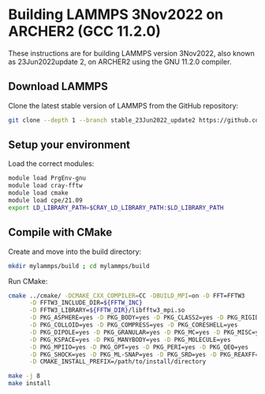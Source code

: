Building LAMMPS 3Nov2022 on ARCHER2 (GCC 11.2.0)
================================================

These instructions are for building LAMMPS version 3Nov2022, also known as 23Jun2022update 2, on ARCHER2 using the GNU 11.2.0 compiler.

Download LAMMPS
---------------

Clone the latest stable version of LAMMPS from the GitHub repository:

```bash
git clone --depth 1 --branch stable_23Jun2022_update2 https://github.com/lammps/lammps.git mylammps
```

Setup your environment
----------------------

Load the correct modules:

```bash
module load PrgEnv-gnu
module load cray-fftw
module load cmake
module load cpe/21.09
export LD_LIBRARY_PATH=$CRAY_LD_LIBRARY_PATH:$LD_LIBRARY_PATH
```

Compile with CMake
------------------
Create and move into the build directory:

```bash
mkdir mylammps/build ; cd mylammps/build
```

Run CMake:

```bash
cmake ../cmake/ -DCMAKE_CXX_COMPILER=CC -DBUILD_MPI=on -D FFT=FFTW3         \
      -D FFTW3_INCLUDE_DIR=${FFTW_INC}                                      \
      -D FFTW3_LIBRARY=${FFTW_DIR}/libfftw3_mpi.so                          \
      -D PKG_ASPHERE=yes -D PKG_BODY=yes -D PKG_CLASS2=yes -D PKG_RIGID=yes \
      -D PKG_COLLOID=yes -D PKG_COMPRESS=yes -D PKG_CORESHELL=yes           \
      -D PKG_DIPOLE=yes -D PKG_GRANULAR=yes -D PKG_MC=yes -D PKG_MISC=yes   \
      -D PKG_KSPACE=yes -D PKG_MANYBODY=yes -D PKG_MOLECULE=yes             \
      -D PKG_MPIIO=yes -D PKG_OPT=yes -D PKG_PERI=yes -D PKG_QEQ=yes        \
      -D PKG_SHOCK=yes -D PKG_ML-SNAP=yes -D PKG_SRD=yes -D PKG_REAXFF=yes  \
      -D CMAKE_INSTALL_PREFIX=/path/to/install/directory

make -j 8
make install
```
